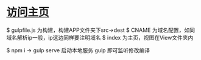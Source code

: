 # [访问主页](http://www.ekko.cxfei.cc)

$ gulpfile.js 为构建，构建APP文件夹下src->dest
$ CNAME 为域名配置，如同域名解析ip一般，ip这边同样要注明域名
$ index 为主页，视图在View文件夹内

$ npm i ->
gulp serve 启动本地服务
gulp 即可监听修改编译
